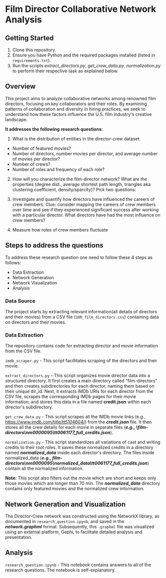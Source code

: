 # Film Director Collaborative Network Analysis

## Getting Started
1. Clone this repository.
2. Ensure you have Python and the required packages installed (listed in `requirements.txt`).
3. Run the scripts *extract_directors.py*, *get_crew_data.py*, *normalization.py* to perform their respective task as explained below.

## Overview
This project aims to analyze collaborative networks among renowned film directors, focusing on key collaborators and their roles. By examining patterns of collaboration and diversity in hiring practices, we seek to understand how these factors influence the U.S. film industry's creative landscape.

**It addresses the following research questions:**

1) What is the distribution of entities in the director-crew dataset:
* Number of featured movies?
* Number of directors, number movies per director, and average number of movies per director?
* Number of crews?
* Number of roles and frequency of each role?

2) How will you characterize the film-director network? What are the properties (degree dist., average shortest path length, triangles aka clustering coefficient, density/sparcity)?
Pick two questions:

3) Investigate and quantify how directors have influenced the careers of crew members. Clue: consider mapping the careers of crew members over time and see if they experienced significant success after working with a particular director. What directors have had the most influence on crew members?

4) Measure how roles of crew members fluctuate

## Steps to address the questions
To address these research question one need to follow these 4 steps as follows:

* Data Extraction
* Network Generation
* Network Visualization
* Analysis

### Data Source
The project starts by extracting relevant information(all details of directors and their movies) from a CSV file (`100_film_directors.csv`) containing data on directors and their movies.

### Data Extraction
The repository contains code for extracting director and movie information from the CSV file.

`imdb_scraper.py` - This script facillitates scraping of the directors and their movie.

`extract_directors.py` - This script organizes movie director data into a structured directory. It first creates a main directory called "film-directors" and then creates subdirectories for each director, naming them based on their unique dir_id. Next, it extracts IMDb URIs for each director from the CSV file, scrapes the corresponding IMDb pages for their movie information, and stores this data in a file named **credit.json** within each director's subdirectory.

`get_crew_data.py` - This script scrapes all the IMDb movie links (e.g., https://www.imdb.com/title/tt5104604/) from the ***credit.json*** file. It then stores all the crew details for each movie in separate files (***e.g., \film-directors\nm0000095\tt0061177_full_credits.json***).

`normalization.py` - This script standardizes all variations of cast and writing credits to their root roles. It saves these normalized credits in a directory named ***normalized_data*** inside each director's directory. The files inside normalized_data (***e.g., film-directors\nm0000095\normalized_data\tt0061177_full_credits.json***) contain all the normalized information. 

**Note:** This script also filters out the movie which are short and keeps only those movies which are longer than 70 min. The ***normalized_data*** directory contains only featured movies and the normalized crew information.



## Network Generation and Visualization
The Director-Crew network was constructed using the NetworkX library, as documented in `research_question.ipynb`, and saved in the ***network.graphml*** format. Subsequently, this `.graphml` file was visualized using an external platform, Gephi, to facilitate detailed analysis and presentation.

## Analysis
`research_question.ipynb` - This notebook contains answers to all of the research questions. The notebook is self-explanatory.

